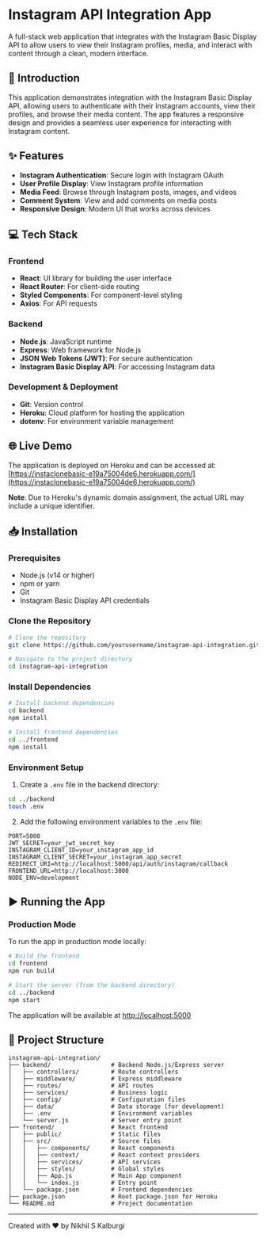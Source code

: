 # Instagram API Integration App

A full-stack web application that integrates with the Instagram Basic Display API to allow users to view their Instagram profiles, media, and interact with content through a clean, modern interface.

## 🚀 Introduction

This application demonstrates integration with the Instagram Basic Display API, allowing users to authenticate with their Instagram accounts, view their profiles, and browse their media content. The app features a responsive design and provides a seamless user experience for interacting with Instagram content.

## ✨ Features

- **Instagram Authentication**: Secure login with Instagram OAuth
- **User Profile Display**: View Instagram profile information
- **Media Feed**: Browse through Instagram posts, images, and videos
- **Comment System**: View and add comments on media posts
- **Responsive Design**: Modern UI that works across devices

## 💻 Tech Stack

### Frontend
- **React**: UI library for building the user interface
- **React Router**: For client-side routing
- **Styled Components**: For component-level styling
- **Axios**: For API requests

### Backend
- **Node.js**: JavaScript runtime
- **Express**: Web framework for Node.js
- **JSON Web Tokens (JWT)**: For secure authentication
- **Instagram Basic Display API**: For accessing Instagram data

### Development & Deployment
- **Git**: Version control
- **Heroku**: Cloud platform for hosting the application
- **dotenv**: For environment variable management

## 🌐 Live Demo

The application is deployed on Heroku and can be accessed at:
[https://instaclonebasic-e19a75004de6.herokuapp.com/](https://instaclonebasic-e19a75004de6.herokuapp.com/)

**Note**: Due to Heroku's dynamic domain assignment, the actual URL may include a unique identifier.

## 📥 Installation

### Prerequisites
- Node.js (v14 or higher)
- npm or yarn
- Git
- Instagram Basic Display API credentials

### Clone the Repository

```bash
# Clone the repository
git clone https://github.com/yourusername/instagram-api-integration.git

# Navigate to the project directory
cd instagram-api-integration
```

### Install Dependencies

```bash
# Install backend dependencies
cd backend
npm install

# Install frontend dependencies
cd ../frontend
npm install
```

### Environment Setup

1. Create a `.env` file in the backend directory:

```bash
cd ../backend
touch .env
```

2. Add the following environment variables to the `.env` file:

```
PORT=5000
JWT_SECRET=your_jwt_secret_key
INSTAGRAM_CLIENT_ID=your_instagram_app_id
INSTAGRAM_CLIENT_SECRET=your_instagram_app_secret
REDIRECT_URI=http://localhost:5000/api/auth/instagram/callback
FRONTEND_URL=http://localhost:3000
NODE_ENV=development
```

## ▶️ Running the App


### Production Mode

To run the app in production mode locally:

```bash
# Build the frontend
cd frontend
npm run build

# Start the server (from the backend directory)
cd ../backend
npm start
```

The application will be available at [http://localhost:5000](http://localhost:5000)


## 📁 Project Structure

```
instagram-api-integration/
├── backend/                 # Backend Node.js/Express server
│   ├── controllers/         # Route controllers
│   ├── middleware/          # Express middleware
│   ├── routes/              # API routes
│   ├── services/            # Business logic
│   ├── config/              # Configuration files
│   ├── data/                # Data storage (for development)
│   ├── .env                 # Environment variables
│   └── server.js            # Server entry point
├── frontend/                # React frontend
│   ├── public/              # Static files
│   ├── src/                 # Source files
│   │   ├── components/      # React components
│   │   ├── context/         # React context providers
│   │   ├── services/        # API services
│   │   ├── styles/          # Global styles
│   │   ├── App.js           # Main App component
│   │   └── index.js         # Entry point
│   └── package.json         # Frontend dependencies
├── package.json             # Root package.json for Heroku
└── README.md                # Project documentation
```
---

Created with ❤️ by Nikhil S Kalburgi
